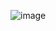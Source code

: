 ![image](https://github.com/passi0nf/passi0nf.github.io/assets/64851207/5203822b-90e2-44cb-ba0c-f52b9a829df3)
